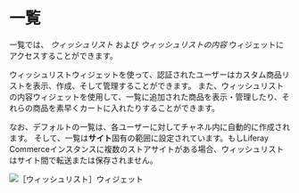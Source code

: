 # 一覧

一覧では、 _ウィッシュリスト_ および _ウィッシュリストの内容_ ウィジェットにアクセスすることができます。

ウィッシュリストウィジェットを使って、認証されたユーザーはカスタム商品リストを表示、作成、そして管理することができます。 また、ウィッシュリストの内容ウィジェットを使用して、一覧に追加された商品を表示・管理したり、それらの商品を素早くカートに入れたりすることができます。

なお、デフォルトの一覧は、各ユーザーに対してチャネル内に自動的に作成されます。 そして、一覧は**サイト**固有の範囲に設定されています。もしLiferay Commerceインスタンスに複数のストアサイトがある場合、ウィッシュリストはサイト間で転送または保存されません。

![［ウィッシュリスト］ウィジェット](./lists/images/01.png)
